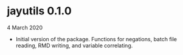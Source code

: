 # jayutils 0.1.0

4 March 2020

* Initial version of the package. Functions for negations, batch file reading, RMD writing, and variable correlating.
